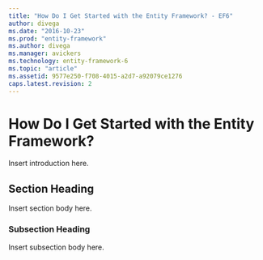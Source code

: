 ```yaml
---
title: "How Do I Get Started with the Entity Framework? - EF6"
author: divega
ms.date: "2016-10-23"
ms.prod: "entity-framework"
ms.author: divega
ms.manager: avickers
ms.technology: entity-framework-6
ms.topic: "article"
ms.assetid: 9577e250-f708-4015-a2d7-a92079ce1276
caps.latest.revision: 2
---
```

# How Do I Get Started with the Entity Framework?
Insert introduction here.  
  
## Section Heading  
 Insert section body here.  
  
### Subsection Heading  
 Insert subsection body here.